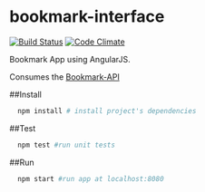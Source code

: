 # bookmark-interface
[![Build Status](https://travis-ci.org/rai200890/bookmark-interface.svg?branch=master)](https://travis-ci.org/rai200890/bookmark-interface)
[![Code Climate](https://codeclimate.com/github/rai200890/bookmark-interface/badges/gpa.svg)](https://codeclimate.com/github/rai200890/bookmark-interface)


Bookmark App using AngularJS.

Consumes the [Bookmark-API](https://github.com/rai200890/bookmark-api)

##Install

```bash
  npm install # install project's dependencies
```

##Test

```bash
  npm test #run unit tests
```

##Run

```bash
  npm start #run app at localhost:8080
```
